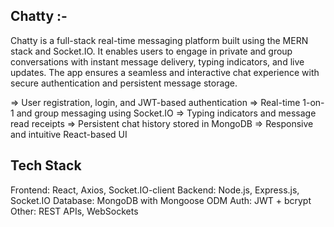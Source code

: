 ## Chatty :-
Chatty is a full-stack real-time messaging platform built using the MERN stack and Socket.IO. It enables users to engage in private and group conversations with instant message delivery, typing indicators, and live updates. The app ensures a seamless and interactive chat experience with secure authentication and persistent message storage.

=> User registration, login, and JWT-based authentication
=> Real-time 1-on-1 and group messaging using Socket.IO
=> Typing indicators and message read receipts
=> Persistent chat history stored in MongoDB
=> Responsive and intuitive React-based UI

## Tech Stack 
Frontend: React, Axios, Socket.IO-client
Backend: Node.js, Express.js, Socket.IO
Database: MongoDB with Mongoose ODM
Auth: JWT + bcrypt
Other: REST APIs, WebSockets

